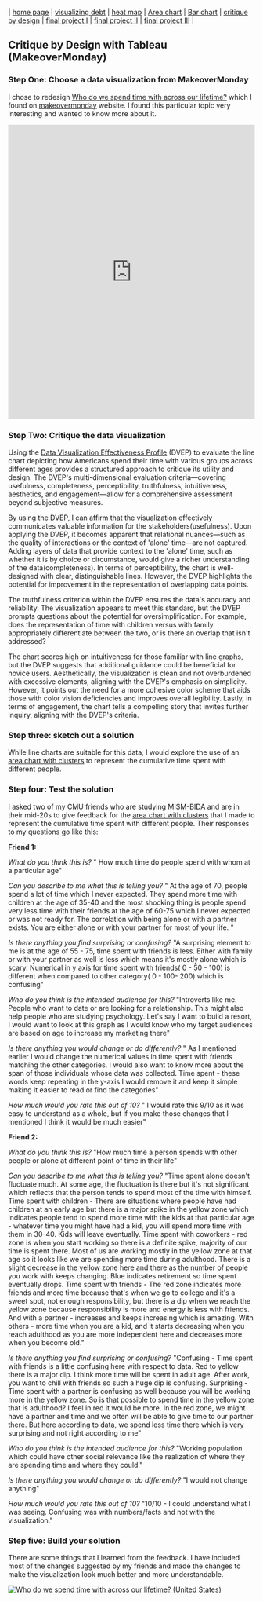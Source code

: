 | [home page](https://varshithams.github.io/portfolio/) | [visualizing debt](visualizing-government-debt) |  [heat map](heat-map) | [Area chart](area-chart) | [Bar chart](bar-chart) | [critique by design](critique-by-design) | [final project I](final-project-part-one) | [final project II](final-project-part-two) | [final project III](final-project-part-three) |

## Critique by Design with Tableau (MakeoverMonday)

### Step One: Choose a data visualization from MakeoverMonday

I chose to redesign [Who do we spend time with across our lifetime?](https://ourworldindata.org/time-with-others-lifetime) which I found on [makeovermonday](https://makeovermonday.co.uk/) website. I found this particular topic very interesting and wanted to know more about it.

<iframe src="https://ourworldindata.org/grapher/time-spent-with-relationships-by-age-us" loading="lazy" style="width: 100%; height: 600px; border: 0px none;"></iframe>

### Step Two: Critique the data visualization

Using the [Data Visualization Effectiveness Profile](https://www.perceptualedge.com/articles/visual_business_intelligence/data_visualization_effectiveness_profile.pdf) (DVEP) to evaluate the line chart depicting how Americans spend their time with various groups across different ages provides a structured approach to critique its utility and design. The DVEP's multi-dimensional evaluation criteria—covering usefulness, completeness, perceptibility, truthfulness, intuitiveness, aesthetics, and engagement—allow for a comprehensive assessment beyond subjective measures.

By using the DVEP, I can affirm that the visualization effectively communicates valuable information for the stakeholders(usefulness). Upon applying the DVEP, it becomes apparent that relational nuances—such as the quality of interactions or the context of 'alone' time—are not captured. Adding layers of data that provide context to the 'alone' time, such as whether it is by choice or circumstance, would give a richer understanding of the data(completeness). In terms of perceptibility, the chart is well-designed with clear, distinguishable lines. However, the DVEP highlights the potential for improvement in the representation of overlapping data points.

The truthfulness criterion within the DVEP ensures the data's accuracy and reliability. The visualization appears to meet this standard, but the DVEP prompts questions about the potential for oversimplification. For example, does the representation of time with children versus with family appropriately differentiate between the two, or is there an overlap that isn't addressed?

The chart scores high on intuitiveness for those familiar with line graphs, but the DVEP suggests that additional guidance could be beneficial for novice users. Aesthetically, the visualization is clean and not overburdened with excessive elements, aligning with the DVEP's emphasis on simplicity. However, it points out the need for a more cohesive color scheme that aids those with color vision deficiencies and improves overall legibility. Lastly, in terms of engagement, the chart tells a compelling story that invites further inquiry, aligning with the DVEP's criteria.

### Step three: sketch out a solution

While line charts are suitable for this data, I would explore the use of an [area chart with clusters](area-chart-with-clusters) to represent the cumulative time spent with different people.

### Step four: Test the solution

I asked two of my CMU friends who are studying MISM-BIDA and are in their mid-20s to give feedback for the [area chart with clusters](area-chart-with-clusters) that I made to represent the cumulative time spent with different people. Their responses to my questions go like this:

**Friend 1:**

_What do you think this is?_
" How much time do people spend with whom at a particular age"

_Can you describe to me what this is telling you?_
" At the age of 70, people spend a lot of time which I never expected. They spend more time with children at the age of 35-40 and the most shocking thing is people spend very less time with their friends at the age of 60-75 which I never expected or was not ready for. The correlation with being alone or with a partner exists. You are either alone or with your partner for most of your life. "

_Is there anything you find surprising or confusing?_
"A surprising element to me is at the age of 55 - 75, time spent with friends is less. Either with family or with your partner as well is less which means it's mostly alone which is scary. Numerical in y axis for time spent with friends( 0 - 50 - 100) is different when compared to other category( 0 - 100- 200) which is confusing"

_Who do you think is the intended audience for this?_
"Introverts like me. People who want to date or are looking for a relationship. This might also help people who are studying psychology. Let's say I want to build a resort, I would want to look at this graph as I would know who my target audiences are based on age to increase my marketing there"

_Is there anything you would change or do differently?_
" As I mentioned earlier I would change the numerical values in time spent  with friends matching the other categories. I would also want to know more about the span of those individuals whose data was collected. Time spent - these words keep repeating in the y-axis I would remove it and keep it simple making it easier to read or find the categories"

_How much would you rate this out of 10?_
" I would rate this 9/10 as it was easy to understand as a whole, but if you make those changes that I mentioned I think it would be much easier"



**Friend 2:**

_What do you think this is?_
"How much time a person spends with other people or alone at different point of time in their life"

_Can you describe to me what this is telling you?_
"Time spent alone doesn't fluctuate much. At some age, the fluctuation is there but it's not significant which reflects that the person tends to spend most of the time with himself. Time spent with children - There are situations where people have had children at an early age but there is a major spike in the yellow zone which indicates people tend to spend more time with the kids at that particular age - whatever time you might have had a kid, you will spend more time with them in 30-40. Kids will leave eventually. Time spent with coworkers - red zone  is when you start working so there is a  definite spike, majority of our time is spent there. Most of us are working mostly in the yellow zone at that age so it looks like we are spending more time during adulthood. There is a slight decrease in the yellow zone here and there as the number of people you work with keeps changing. Blue indicates retirement so time spent eventually drops. Time spent with friends - The red zone indicates more friends and more time because that's when we go to college and it's a sweet spot, not enough responsibility, but there is a dip when we reach the yellow zone because responsibility is more and energy is less with friends. And with a partner - increases and keeps increasing which is amazing. With others - more time when you are a kid, and it starts decreasing when you reach adulthood as you are more independent here and decreases more when you become old."

_Is there anything you find surprising or confusing?_
"Confusing - Time spent with friends is a little confusing here with respect to data. Red to yellow there is a major dip. I think more time will be spent in adult age. After work, you want to chill with friends so such a huge dip is confusing.
Surprising - Time spent with a partner is confusing as well because you will be working more in the yellow zone. So is that possible to spend time in the yellow zone that is adulthood? I feel in red it would be more. In the red zone, we might have a partner and time and we often will be able to give time to our partner there. But here according to data, we spend less time there which is very surprising and not right according to me"

_Who do you think is the intended audience for this?_
"Working population which could have other social relevance like the realization of where they are spending time and where they could."

_Is there anything you would change or do differently?_
"I would not change anything"

_How much would you rate this out of 10?_
"10/10 - I could understand what I was seeing. Confusing was with numbers/facts and not with the visualization."

### Step five: Build your solution

There are some things that I learned from the feedback. I have included most of the changes suggested by my friends and made the changes to make the visualization look much better and more understandable.

<div class='tableauPlaceholder' id='viz1707093684478' style='position: relative'><noscript><a href='#'><img alt='Who do we spend time with across our lifetime? (United States) ' src='https:&#47;&#47;public.tableau.com&#47;static&#47;images&#47;Ar&#47;Areachartwithclusters-timespentwithrelationship_updated&#47;Areachartwithclusters3&#47;1_rss.png' style='border: none' /></a></noscript><object class='tableauViz'  style='display:none;'><param name='host_url' value='https%3A%2F%2Fpublic.tableau.com%2F' /> <param name='embed_code_version' value='3' /> <param name='site_root' value='' /><param name='name' value='Areachartwithclusters-timespentwithrelationship_updated&#47;Areachartwithclusters3' /><param name='tabs' value='no' /><param name='toolbar' value='yes' /><param name='static_image' value='https:&#47;&#47;public.tableau.com&#47;static&#47;images&#47;Ar&#47;Areachartwithclusters-timespentwithrelationship_updated&#47;Areachartwithclusters3&#47;1.png' /> <param name='animate_transition' value='yes' /><param name='display_static_image' value='yes' /><param name='display_spinner' value='yes' /><param name='display_overlay' value='yes' /><param name='display_count' value='yes' /><param name='language' value='en-US' /><param name='filter' value='publish=yes' /></object></div> 
<script type='text/javascript'> 
  var divElement = document.getElementById('viz1707093684478'); 
  var vizElement = divElement.getElementsByTagName('object')[0];   
  vizElement.style.width='100%';vizElement.style.height=(divElement.offsetWidth*0.75)+'px';
  var scriptElement = document.createElement('script'); 
  scriptElement.src = 'https://public.tableau.com/javascripts/api/viz_v1.js';  
  vizElement.parentNode.insertBefore(scriptElement, vizElement);    
</script>

